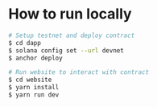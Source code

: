 # How to run locally

```sh
# Setup testnet and deploy contract
$ cd dapp
$ solana config set --url devnet
$ anchor deploy

# Run website to interact with contract
$ cd website
$ yarn install
$ yarn run dev
```
